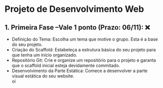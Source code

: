<h1> Projeto de Desenvolvimento Web</h1>

<h2>1. Primeira Fase –Vale 1 ponto (Prazo: 06/11): ❌</h2>
   <ul>
   <li>Definição do Tema: Escolha um tema que motive o grupo. Esta é a base do seu projeto.</li>
   <li>Criação do Scaffold: Estabeleça a estrutura básica do seu projeto para que tenha um início organizado.</li>
   <li>Repositório Git: Crie e organize um repositório para o projeto e garanta que o scaffold inicial esteja devidamente commitado.</li>
   <li>Desenvolvimento da Parte Estática: Comece a desenvolver a parte visual estática do seu website.</li>
      oi
</ul>
